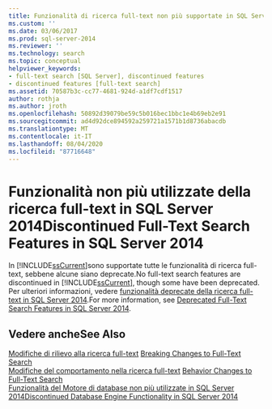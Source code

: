 ```yaml
---
title: Funzionalità di ricerca full-text non più supportate in SQL Server 2014 | Microsoft Docs
ms.custom: ''
ms.date: 03/06/2017
ms.prod: sql-server-2014
ms.reviewer: ''
ms.technology: search
ms.topic: conceptual
helpviewer_keywords:
- full-text search [SQL Server], discontinued features
- discontinued features [full-text search]
ms.assetid: 70587b3c-cc77-4681-924d-a1df7cdf1517
author: rothja
ms.author: jroth
ms.openlocfilehash: 50892d39079be59c5b016bec1bbc1e4b69eb2e91
ms.sourcegitcommit: ad4d92dce894592a259721a1571b1d8736abacdb
ms.translationtype: MT
ms.contentlocale: it-IT
ms.lasthandoff: 08/04/2020
ms.locfileid: "87716648"
---
```

# <a name="discontinued-full-text-search-features-in-sql-server-2014"></a><span data-ttu-id="e3adb-102">Funzionalità non più utilizzate della ricerca full-text in SQL Server 2014</span><span class="sxs-lookup"><span data-stu-id="e3adb-102">Discontinued Full-Text Search Features in SQL Server 2014</span></span>
  <span data-ttu-id="e3adb-103">In [!INCLUDE[ssCurrent](../includes/sscurrent-md.md)]sono supportate tutte le funzionalità di ricerca full-text, sebbene alcune siano deprecate.</span><span class="sxs-lookup"><span data-stu-id="e3adb-103">No full-text search features are discontinued in [!INCLUDE[ssCurrent](../includes/sscurrent-md.md)], though some have been deprecated.</span></span> <span data-ttu-id="e3adb-104">Per ulteriori informazioni, vedere [funzionalità deprecate della ricerca full-text in SQL Server 2014](../relational-databases/search/deprecated-full-text-search-features-in-sql-server-2016.md).</span><span class="sxs-lookup"><span data-stu-id="e3adb-104">For more information, see [Deprecated Full-Text Search Features in SQL Server 2014](../relational-databases/search/deprecated-full-text-search-features-in-sql-server-2016.md).</span></span>  
  
## <a name="see-also"></a><span data-ttu-id="e3adb-105">Vedere anche</span><span class="sxs-lookup"><span data-stu-id="e3adb-105">See Also</span></span>  
 <span data-ttu-id="e3adb-106">[Modifiche di rilievo alla ricerca full-text](breaking-changes-to-full-text-search.md) </span><span class="sxs-lookup"><span data-stu-id="e3adb-106">[Breaking Changes to Full-Text Search](breaking-changes-to-full-text-search.md) </span></span>  
 <span data-ttu-id="e3adb-107">[Modifiche del comportamento nella ricerca full-text](behavior-changes-to-full-text-search.md) </span><span class="sxs-lookup"><span data-stu-id="e3adb-107">[Behavior Changes to Full-Text Search](behavior-changes-to-full-text-search.md) </span></span>  
 [<span data-ttu-id="e3adb-108">Funzionalità del Motore di database non più utilizzate in SQL Server 2014</span><span class="sxs-lookup"><span data-stu-id="e3adb-108">Discontinued Database Engine Functionality in SQL Server 2014</span></span>](discontinued-database-engine-functionality-in-sql-server-2016.md)  
  
  
